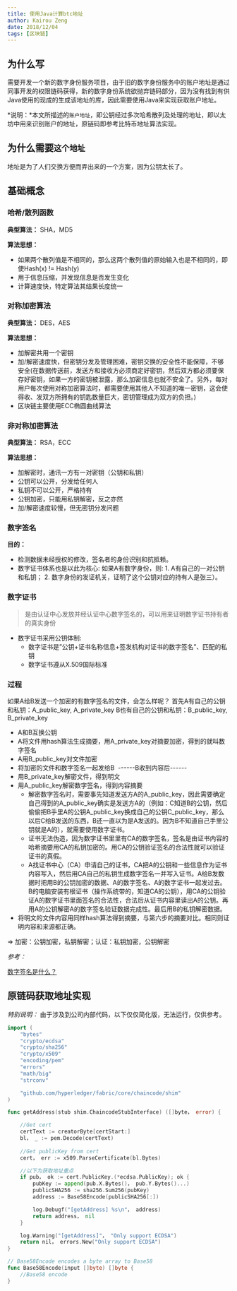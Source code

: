 ```yaml
---
title: 使用Java计算btc地址
author: Kairou Zeng
date: 2018/12/04
tags: [区块链]
---
```


## 为什么写
需要开发一个新的数字身份服务项目，由于旧的数字身份服务中的账户地址是通过同事开发的权限链码获得，新的数字身份系统欲抛弃链码部分，因为没有找到有供Java使用的现成的生成该地址的库，因此需要使用Java来实现获取账户地址。

*说明：*本文所描述的`账户地址`，即公钥经过多次哈希散列及处理的地址，即以太坊中用来识别账户的地址，原链码即参考比特币地址算法实现。

## 为什么需要`这个地址`

地址是为了人们交换方便而弄出来的一个方案，因为公钥太长了。

## 基础概念

### 哈希/散列函数

**典型算法：** SHA，MD5

**算法思想：** 

- 如果两个散列值是不相同的，那么这两个散列值的原始输入也是不相同的，即使Hash(x) != Hash(y)
- 用于信息压缩，并发现信息是否发生变化
- 计算速度快，特定算法其结果长度统一

### 对称加密算法

**典型算法：** DES，AES

**算法思想：** 

- 加解密共用一个密钥
- 加/解密速度快，但密钥分发及管理困难，密钥交换的安全性不能保障，不够安全(在数据传送前，发送方和接收方必须商定好密钥，然后双方都必须要保存好密钥，如果一方的密钥被泄露，那么加密信息也就不安全了。另外，每对用户每次使用对称加密算法时，都需要使用其他人不知道的唯一密钥，这会使得收、发双方所拥有的钥匙数量巨大，密钥管理成为双方的负担。)
- 区块链主要使用ECC椭圆曲线算法

### 非对称加密算法

**典型算法：** RSA，ECC

**算法思想：** 

- 加解密时，通讯一方有一对密钥（公钥和私钥）
- 公钥可以公开，分发给任何人
- 私钥不可以公开，严格持有
- 公钥加密，只能用私钥解密，反之亦然
- 加/解密速度较慢，但无密钥分发问题

### 数字签名

**目的：** 

- 检测数据未经授权的修改，签名者的身份识别和抗抵赖。
- 数字证书体系也是以此为核心:
	如果A有数字身份，则:
		1. A有自己的一对公钥和私钥；
		2. 数字身份的发证机关，证明了这个公钥对应的持有人是张三）。

### 数字证书 

> 是由认证中心发放并经认证中心数字签名的，可以用来证明数字证书持有者的真实身份

- 数字证书采用公钥体制:
	- 数字证书是”公钥+证书名称信息+签发机构对证书的数字签名”、匹配的私钥
	- 数字证书遵从X.509国际标准

### 过程

如果A给B发送一个加密的有数字签名的文件，会怎么样呢？
首先A有自己的公钥和私钥：A_public_key, A_private_key
B也有自己的公钥和私钥：B_public_key, B_private_key
- A和B互换公钥
- A将文件用hash算法生成摘要，用A_private_key对摘要加密，得到的就叫数字签名
- A用B_public_key对文件加密
- 将加密的文件和数字签名一起发给B
 ------B收到内容后------
- 用B_private_key解密文件，得到明文
- 用A_public_key解密数字签名，得到内容摘要
	- 解密数字签名时，需要事先知道发送方A的A_public_key，因此需要确定自己得到的A_public_key确实是发送方A的（例如：C知道B的公钥，然后偷偷把B手里A的公钥A_public_key换成自己的公钥C_public_key，那么以后C给B发送的东西，B还一直以为是A发送的。因为B不知道自己手里公钥就是A的），就需要使用数字证书。
	- 证书无法伪造，因为数字证书里里有CA的数字签名，签名是由证书内容的哈希摘要用CA的私钥加密的。用CA的公钥验证签名的合法性就可以验证证书的真假。
	- A找证书中心（CA）申请自己的证书，CA把A的公钥和一些信息作为证书内容写入，然后用CA自己的私钥生成数字签名一并写入证书。A给B发数据时把用B的公钥加密的数据、A的数字签名、A的数字证书一起发过去。B的电脑安装有根证书（操作系统带的，知道CA的公钥），用CA的公钥验证A的数字证书里面签名的合法性，合法后从证书内容里读出A的公钥。再用A的公钥解密A的数字签名验证数据完成性。最后用B的私钥解密数据。
 - 将明文的文件内容用同样hash算法得到摘要，与第六步的摘要对比。相同则证明内容和来源都正确。

=> 加密：公钥加密，私钥解密；认证：私钥加密，公钥解密

*参考：*

[数字签名是什么？](http://www.ruanyifeng.com/blog/2011/08/what_is_a_digital_signature.html)

## 原链码获取地址实现

*特别说明：* 由于涉及到公司内部代码，以下仅仅简化版，无法运行，仅供参考。

```go 
import (
	"bytes"
	"crypto/ecdsa"
	"crypto/sha256"
	"crypto/x509"
	"encoding/pem"
	"errors"
	"math/big"
	"strconv"

	"github.com/hyperledger/fabric/core/chaincode/shim"
)

func getAddress(stub shim.ChaincodeStubInterface) ([]byte， error) {

	//Get cert
	certText := creatorByte[certStart:]
	bl， _ := pem.Decode(certText)
	
    //Get publicKey from cert
	cert， err := x509.ParseCertificate(bl.Bytes)

    //以下为获取地址重点
	if pub， ok := cert.PublicKey.(*ecdsa.PublicKey); ok {
		pubKey := append(pub.X.Bytes()， pub.Y.Bytes()...)
		publicSHA256 := sha256.Sum256(pubKey)
		address := Base58Encode(publicSHA256[:])

		log.Debugf("[getAddress] %s\n"， address)
		return address， nil
	}

	log.Warning("[getAddress]"， "Only support ECDSA")
	return nil， errors.New("Only support ECDSA")
}

// Base58Encode encodes a byte array to Base58
func Base58Encode(input []byte) []byte {
	//Base58 encode 
}

```
